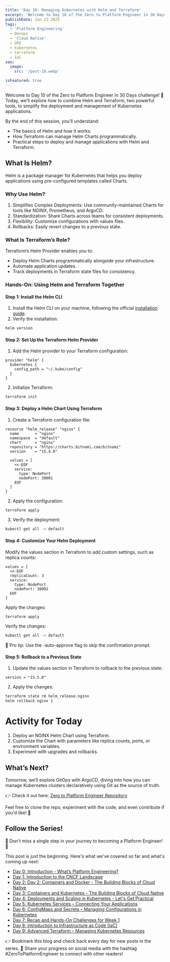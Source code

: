 ```yaml
---
title: 'Day 10: Managing Kubernetes with Helm and Terraform'
excerpt: 'Welcome to Day 10 of the Zero to Platform Engineer in 30 Days challenge! 🚀 Today, we’ll explore how to combine Helm and Terraform, two powerful tools, to simplify the deployment and management of Kubernetes applications.'
publishDate: Jan 23 2025
tags:
  - 'Platform Engineering'
  - Devops
  - 'Cloud Native'
  - SRE
  - kubernetes
  - terraform
  - IaC
seo:
  image:
    src: '/post-10.webp'

isFeatured: true
---
```


Welcome to Day 10 of the Zero to Platform Engineer in 30 Days challenge! 🚀 Today, we’ll explore how to combine Helm and Terraform, two powerful tools, to simplify the deployment and management of Kubernetes applications.

By the end of this session, you’ll understand:

- The basics of Helm and how it works.
- How Terraform can manage Helm Charts programmatically.
- Practical steps to deploy and manage applications with Helm and Terraform.



## What Is Helm?


Helm is a package manager for Kubernetes that helps you deploy applications using pre-configured templates called Charts.

### Why Use Helm?

1. Simplifies Complex Deployments: Use community-maintained Charts for tools like NGINX, Prometheus, and ArgoCD.
2. Standardization: Share Charts across teams for consistent deployments.
3. Flexibility: Customize configurations with values files.
4. Rollbacks: Easily revert changes to a previous state.

### What Is Terraform’s Role?

Terraform’s Helm Provider enables you to:

- Deploy Helm Charts programmatically alongside your infrastructure.
- Automate application updates.
- Track deployments in Terraform state files for consistency.

### Hands-On: Using Helm and Terraform Together

#### Step 1: Install the Helm CLI

1. Install the Helm CLI on your machine, following the official [installation guide](https://helm.sh/docs/intro/install/).
2. Verify the installation:
```bash
helm version
```

#### Step 2: Set Up the Terraform Helm Provider


1. Add the Helm provider to your Terraform configuration:

```hcl
provider "helm" {
  kubernetes {
    config_path = "~/.kube/config"
  }
}
```

2. Initialize Terraform:

```bash
terraform init
```

#### Step 3: Deploy a Helm Chart Using Terraform


1. Create a Terraform configuration file:

```hcl
resource "helm_release" "nginx" {
  name       = "nginx"
  namespace  = "default"
  chart      = "nginx"
  repository = "https://charts.bitnami.com/bitnami"
  version    = "15.4.0"

  values = [
    <<-EOF
    service:
      type: NodePort
      nodePort: 30001
    EOF
  ]
}
```

2. Apply the configuration:

```bash
terraform apply
```

3. Verify the deployment:

```bash
kubectl get all -n default
```

#### Step 4: Customize Your Helm Deployment

Modify the values section in Terraform to add custom settings, such as replica counts:

```hcl
values = [
  <<-EOF
  replicaCount: 3
  service:
    type: NodePort
    nodePort: 30002
  EOF
]
```

Apply the changes:

```bash
terraform apply
```

Verify the changes:

```bash
kubectl get all -n default
```

🎯 Pro tip: Use the -auto-approve flag to skip the confirmation prompt.

#### Step 5: Rollback to a Previous State

1. Update the values section in Terraform to rollback to the previous state:

```hcl
version = "15.5.0"
```

2. Apply the changes:

```bash
terraform state rm helm_release.nginx
helm rollback nginx 1
```

# Activity for Today

1. Deploy an NGINX Helm Chart using Terraform.
2. Customize the Chart with parameters like replica counts, ports, or environment variables.
3. Experiment with upgrades and rollbacks.




## What’s Next?

Tomorrow, we’ll explore GitOps with ArgoCD, diving into how you can manage Kubernetes clusters declaratively using Git as the source of truth.




👉 Check it out here: [Zero to Platform Engineer Repository](https://github.com/parraletz/zero-to-platform-engineer)

Feel free to clone the repo, experiment with the code, and even contribute if you'd like! 🚀


## Follow the Series!

🎉 Don't miss a single step in your journey to becoming a Platform Engineer! 🎉

This post is just the beginning. Here's what we've covered so far and what's coming up next:

* [Day 0: Introduction - What’s Platform Engineering?](https://parraletz.space/blog/00-0-to-platform-eng-intro/)
* [Day 1: Introduction to the CNCF Landscape](https://parraletz.space/blog/01-0-to-platform-eng-day1/)
* [Day 2: Day 2: Containers and Docker - The Building Blocks of Cloud Native](https://parraletz.space/blog/02-0-to-platform-eng-day2/)
* [Day 3: Containers and Kubernetes - The Building Blocks of Cloud Native](https://parraletz.space/blog/03-0-to-platform-eng-day3/)
* [Day 4: Deployments and Scaling in Kubernetes - Let's Get Practical](https://parraletz.space/blog/03-0-to-platform-eng-day3/)
* [Day 5: Kubernetes Services – Connecting Your Applications](https://parraletz.space/blog/05-0-to-platform-eng-day5/)
* [Day 6: ConfigMaps and Secrets – Managing Configurations in Kubernetes](https://parraletz.space/blog/06-0-to-platform-eng-day6/)
* [Day 7: Recap and Hands-On Challenges for Week 1](https://parraletz.space/blog/07-0-to-platform-eng-day7/)
* [Day 8: Introduction to Infrastructure as Code (IaC)](https://parraletz.space/blog/08-0-to-platform-eng-day8/)
* [Day 9: Advanced Terraform – Managing Kubernetes Resources](https://parraletz.space/blog/09-0-to-platform-eng-day9/)

 
👉 Bookmark this blog and check back every day for new posts in the series.
📣 Share your progress on social media with the hashtag #ZeroToPlatformEngineer to connect with other readers!
